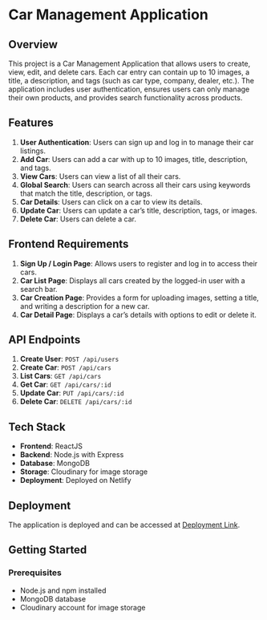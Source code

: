 # Car Management Application

## Overview
This project is a Car Management Application that allows users to create, view, edit, and delete cars. Each car entry can contain up to 10 images, a title, a description, and tags (such as car type, company, dealer, etc.). The application includes user authentication, ensures users can only manage their own products, and provides search functionality across products.

## Features
1. **User Authentication**: Users can sign up and log in to manage their car listings.
2. **Add Car**: Users can add a car with up to 10 images, title, description, and tags.
3. **View Cars**: Users can view a list of all their cars.
4. **Global Search**: Users can search across all their cars using keywords that match the title, description, or tags.
5. **Car Details**: Users can click on a car to view its details.
6. **Update Car**: Users can update a car’s title, description, tags, or images.
7. **Delete Car**: Users can delete a car.

## Frontend Requirements
1. **Sign Up / Login Page**: Allows users to register and log in to access their cars.
2. **Car List Page**: Displays all cars created by the logged-in user with a search bar.
3. **Car Creation Page**: Provides a form for uploading images, setting a title, and writing a description for a new car.
4. **Car Detail Page**: Displays a car’s details with options to edit or delete it.

## API Endpoints
1. **Create User**: `POST /api/users`
2. **Create Car**: `POST /api/cars`
3. **List Cars**: `GET /api/cars`
4. **Get Car**: `GET /api/cars/:id`
5. **Update Car**: `PUT /api/cars/:id`
6. **Delete Car**: `DELETE /api/cars/:id`


## Tech Stack
- **Frontend**: ReactJS
- **Backend**: Node.js with Express
- **Database**: MongoDB
- **Storage**: Cloudinary for image storage
- **Deployment**: Deployed on Netlify

## Deployment
The application is deployed and can be accessed at [Deployment Link](https://glistening-caramel-75e27d.netlify.app/).

## Getting Started

### Prerequisites
- Node.js and npm installed
- MongoDB database
- Cloudinary account for image storage
